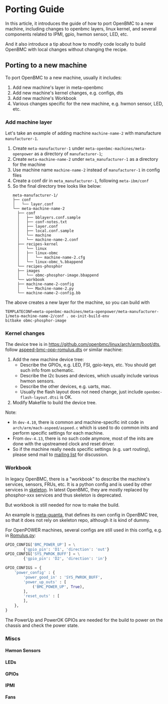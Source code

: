 # Porting Guide

In this article, it introduces the guide of how to port OpenBMC to a new
machine, including changes to openbmc layers, linux kernel, and several
components related to IPMI, gpio, hwmon sensor, LED, etc.

And it also introduce a tip about how to modify code locally to build OpenBMC
with local changes without changing the recipe.

## Porting to a new machine

To port OpenBMC to a new machine, usually it includes:
1. Add new machine's layer in meta-openbmc
2. Add new machine's kernel changes, e.g. configs, dts
3. Add new machine's Workbook
4. Various changes specific for the new machine, e.g. hwmon sensor, LED, etc.

### Add machine layer

Let's take an example of adding machine `machine-name-2` with manufacture
`manufacturer-1`.

1. Create `meta-manufacturer-1` under `meta-openbmc-machines/meta-openpower`
   as a directory of `manufacturer-1`;
2. Create `meta-machine-name-2` under `meta_manufacturer-1` as a directory for
   the machine
3. Use machine name `machine-name-2` instead of `manufacturer-1` in config
   files
4. Create a conf dir in `meta_manufacturer-1`, following `meta-ibm/conf`
5. So the final directory tree looks like below:
   ```
   meta-manufacturer-1/
   ├── conf
   │   └── layer.conf
   └── meta-machine-name-2
     ├── conf
     │   ├── bblayers.conf.sample
     │   ├── conf-notes.txt
     │   ├── layer.conf
     │   ├── local.conf.sample
     │   └── machine
     │   └── machine-name-2.conf
     ├── recipes-kernel
     │   └── linux
     │   ├── linux-obmc
     │   │   └── machine-name-2.cfg
     │   └── linux-obmc_%.bbappend
     └── recipes-phosphor
     ├── images
     │   └── obmc-phosphor-image.bbappend
     └── workbook
     ├── machine-name-2-config
     │   └── Machine-name-2.py
     └── machine-name-2-config.bb
   ```

The above creates a new layer for the machine, so you can build with
```
TEMPLATECONF=meta-openbmc-machines/meta-openpower/meta-manufacturer-1/meta-machine-name-2/conf . oe-init-build-env
bitbake obmc-phosphor-image
```

### Kernel changes

The device tree is in https://github.com/openbmc/linux/arch/arm/boot/dts,
follow [aspeed-bmc-opp-romulus.dts][1] or similar machine:
1. Add the new machine device tree:
   * Describe the GPIOs, e.g. LED, FSI, gpio-keys, etc. You should get such
     info from schematic.
   * Describe the i2c buses and devices, which usually include various hwmon
     sensors.
   * Describe the other devices, e.g. uarts, mac.
   * Usually the flash layout does not need change, just include
     `openbmc-flash-layout.dtsi` is OK.
2. Modify Makefile to build the device tree.

Note:
* In `dev-4.10`, there is common and machine-specific init code in
  `arch/arm/mach-aspeed/aspeed.c` which is used to do common inits and perform
  specific settings for each machine.
* From `dev-4.13`, there is no such code anymore, most of the inits are done
  with the upstreamed clock and reset driver.
* So if the machine really needs specific settings (e.g. uart routing), please
  send mail to [mailing list][2] for discussion.

### Workbook

In legacy OpenBMC, there is a "workbook" to describe the machine's services,
sensors, FRUs, etc.
It is a python config and is used by other services in [skeleton][3].
In latest OpenBMC, they are mostly replaced by phosphor-xxx services and thus
skeleton is deprecated.

But workbook is still needed for now to make the build.

An example is [meta-quanta][4], that defines its own config in OpenBMC tree,
so that it does not rely on skeleton repo, although it is kind of dummy.

For OpenPOWER machines, several configs are still used in this config, e.g.
in [Romulus.py][5]:
```python
GPIO_CONFIG['BMC_POWER_UP'] = \
        {'gpio_pin': 'D1', 'direction': 'out'}
GPIO_CONFIG['SYS_PWROK_BUFF'] = \
        {'gpio_pin': 'D2', 'direction': 'in'}

GPIO_CONFIGS = {
    'power_config' : {
        'power_good_in' : 'SYS_PWROK_BUFF',
        'power_up_outs' : [
            ('BMC_POWER_UP', True),
        ],
        'reset_outs' : [
        ],
    },
}
```
The PowerUp and PowerOK GPIOs are needed for the build to power on the chassis
and check the power state.

### Miscs

#### Hwmon Sensors

#### LEDs

#### GPIOs

#### IPMI

#### Fans


[1]: https://github.com/openbmc/linux/blob/dev-4.13/arch/arm/boot/dts/aspeed-bmc-opp-romulus.dts
[2]: https://lists.ozlabs.org/listinfo/openbmc
[3]: https://github.com/openbmc/skeleton
[4]: https://github.com/openbmc/openbmc/tree/master/meta-openbmc-machines/meta-x86/meta-quanta/meta-q71l/recipes-phosphor/workbook 
[5]: https://github.com/openbmc/skeleton/blob/master/configs/Romulus.py
